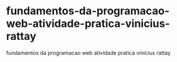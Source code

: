 # fundamentos-da-programacao-web-atividade-pratica-vinicius-rattay
fundamentos da programacao web atividade pratica vinicius rattay
